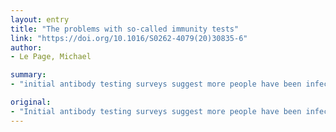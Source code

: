 ```yaml
---
layout: entry
title: "The problems with so-called immunity tests"
link: "https://doi.org/10.1016/S0262-4079(20)30835-6"
author:
- Le Page, Michael

summary:
- "initial antibody testing surveys suggest more people have been infected than we thought. But we need to be cautious about these results, reports Michael Le Page reports. The results are not surprising. We need to make cautious about the results, the report says. It's not clear if the results are accurate. 'We should be cautious', says Le Page... Results are not accurate, but we should be careful, reports report.. The findings are a slagging trend. Infected people have more people. Initial antibody testing. However, initial antibody tests suggest we thought more people were."

original:
- "Initial antibody testing surveys suggest more people have been infected than we thought. But we need to be cautious about these results, reports Michael Le Page"
---
```


